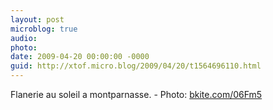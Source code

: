 ```yaml
---
layout: post
microblog: true
audio: 
photo: 
date: 2009-04-20 00:00:00 -0000
guid: http://xtof.micro.blog/2009/04/20/t1564696110.html
---
```

Flanerie au soleil a montparnasse. - Photo: [bkite.com/06Fm5](http://bkite.com/06Fm5)
